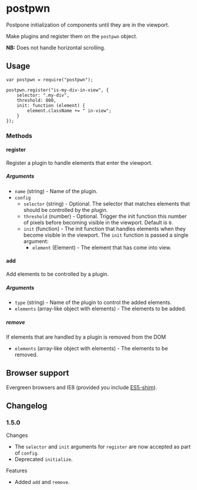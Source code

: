 postpwn
=======

Postpone initialization of components until they are in the viewport.

Make plugins and register them on the `postpwn` object.

**NB:** Does not handle horizontal scrolling.

## Usage

	var postpwn = require("postpwn");

	postpwn.register("is-my-div-in-view", {
		selector: ".my-div",
		threshold: 800,
		init: function (element) {
			element.className += " in-view";
		}
	});

### Methods

#### register
Register a plugin to handle elements that enter the viewport.

##### Arguments

* `name` (string) - Name of the plugin.
* `config`
   * `selector` (string) - Optional. The selector that matches elements that should be controlled by the plugin.
   * `threshold` (number) - Optional. Trigger the init function this number of pixels before becoming visible in the viewport. Default is `0`.  
   * `init` (function) - The init function that handles elements when they become visible in the viewport.
      The `init` function is passed a single argument:
      * `element` (Element) - The element that has come into view.

#### add
Add elements to be controlled by a plugin.

##### Arguments

* `type` (string) - Name of the plugin to control the added elements.
* `elements` (array-like object with elements) - The elements to be added.


##### remove
If elements that are handled by a plugin is removed from the DOM

* `elements` (array-like object with elements) - The elements to be removed.


## Browser support
Evergreen browsers and IE8 (provided you include [ES5-shim](https://github.com/es-shims/es5-shim/)).

## Changelog


### 1.5.0

Changes

* The `selector` and `init` arguments for `register` are now accepted as part of `config`.
* Deprecated `initialize`.

Features

* Added `add` and `remove`.